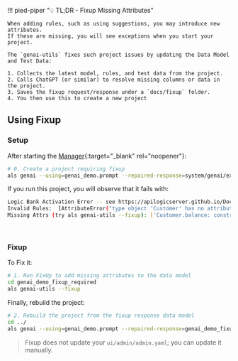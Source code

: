 !!! pied-piper ":bulb: TL;DR - Fixup Missing Attributes"

    When adding rules, such as using suggestions, you may introduce new attributes.
    If these are missing, you will see exceptions when you start your project.
    
    The `genai-utils` fixes such project issues by updating the Data Model and Test Data:

    1. Collects the latest model, rules, and test data from the project. 
    2. Calls ChatGPT (or similar) to resolve missing columns or data in the project.
    3. Saves the fixup request/response under a `docs/fixup` folder.
    4. You then use this to create a new project

## Using Fixup

### Setup
After starting the [Manager](Manager.md){:target="_blank" rel="noopener"}: 

```bash title="0. Create Project Requiring Fixup"
# 0. Create a project requiring fixup
als genai --using=genai_demo.prompt --repaired-response=system/genai/examples/genai_demo/genai_demo_fixup_required.json --project-name=genai_demo_fixup_required
```

If you run this project, you will observe that it fails with:
```bash
Logic Bank Activation Error -- see https://apilogicserver.github.io/Docs/WebGenAI-CLI/#recovery-options
Invalid Rules:  [AttributeError("type object 'Customer' has no attribute 'balance'")]
Missing Attrs (try als genai-utils --fixup): ['Customer.balance: constraint']
```
&nbsp;

### Fixup
To Fix it:
```bash title="1. Run FixUp to add missing attributes to the fixup response data model"
# 1. Run FixUp to add missing attributes to the data model
cd genai_demo_fixup_required
als genai-utils --fixup
```

Finally, rebuild the project:
```bash title="2. Rebuild the project from the fixup response data model"
# 2. Rebuild the project from the fixup response data model
cd ../
als genai --using=genai_demo.prompt --repaired-response=genai_demo_fixup_required/docs/fixup/response_fixup.json
```

> Fixup does not update your `ui/admin/admin.yaml`; you can update it manually.
    
&nbsp;
